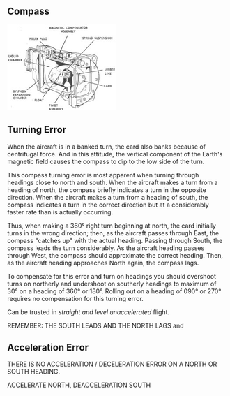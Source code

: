 Compass
-------

![alt text](../img/magcomp.jpg "http://www.pilotsweb.com/navigate/art/magcomp.jpg")

Turning Error
-------------

When the aircraft is in a banked turn, the card also banks because of centrifugal force. And in this attitude, the vertical component of the Earth's magnetic field causes the compass to dip to the low side of the turn.

This compass turning error is most apparent when turning through headings close to north and south. When the aircraft makes a turn from a heading of north, the compass briefly indicates a turn in the opposite direction. When the aircraft makes a turn from a heading of south, the compass indicates a turn in the correct direction but at a considerably faster rate than is actually occurring.

Thus, when making a 360° right turn beginning at north, the card initially turns in the wrong direction; then, as the aircraft passes through East, the compass "catches up" with the actual heading. Passing through South, the compass leads the turn considerably. As the aircraft heading passes through West, the compass should approximate the correct heading. Then, as the aircraft heading approaches North again, the compass lags.

To compensate for this error and turn on headings you should overshoot turns on northerly and undershoot on southerly headings to maximum of 30° on a heading of 360° or 180°. Rolling out on a heading of 090° or 270° requires no compensation for this turning error.


Can be trusted in _straight and level_ _unaccelerated_ flight.

REMEMBER: THE SOUTH LEADS AND THE NORTH LAGS and



Acceleration Error
------------------

THERE IS NO ACCELERATION / DECELERATION ERROR ON A NORTH OR SOUTH HEADING.

ACCELERATE NORTH, DEACCELERATION SOUTH